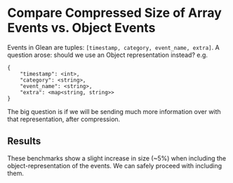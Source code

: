 # Compare Compressed Size of Array Events vs. Object Events

Events in Glean are tuples: `[timestamp, category, event_name, extra]`. A question arose:
should we use an Object representation instead? e.g.
```
{
    "timestamp": <int>,
    "category": <string>,
    "event_name": <string>,
    "extra": <map<string, string>>
}
```

The big question is if we will be sending much more information over with that representation, after
compression.

## Results

These benchmarks show a slight increase in size (~5%) when including the object-representation
of the events. We can safely proceed with including them.
